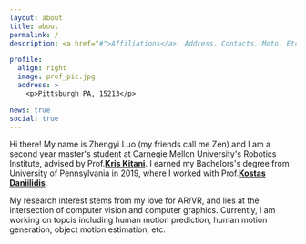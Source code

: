 ```yaml
---
layout: about
title: about
permalink: /
description: <a href="#">Affiliations</a>. Address. Contacts. Moto. Etc.

profile:
  align: right
  image: prof_pic.jpg
  address: >
    <p>Pittsburgh PA, 15213</p>

news: true
social: true
---
```




Hi there! My name is Zhengyi Luo (my friends call me Zen) and I am a second year master's student at Carnegie Mellon University's Robotics Institute, advised by Prof.[**Kris Kitani**](http://www.cs.cmu.edu/~kkitani/). I earned my Bachelors's degree from University of Pennsylvania in 2019, where I worked with Prof.[**Kostas Daniilidis**](https://www.cis.upenn.edu/~kostas/). 

My research interest stems from my love for AR/VR, and lies at the intersection of computer vision and computer graphics. Currently, I am working on topcis including human motion prediction, human motion generation, object motion estimation, etc. 